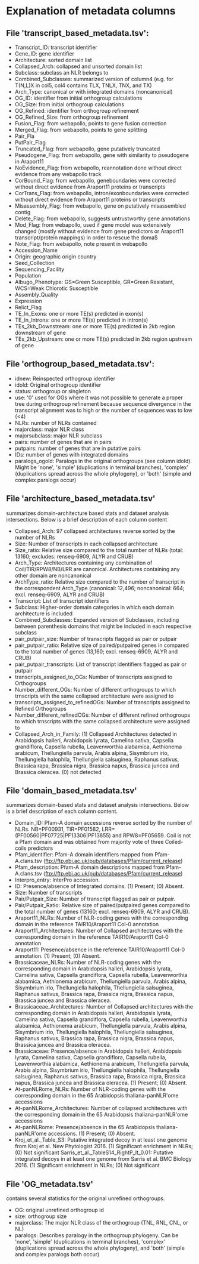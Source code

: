 # Explanation of metadata columns

## File 'transcript_based_metadata.tsv':
- Transcript_ID: transcript identifier
- Gene_ID: gene identifier
- Architecture: sorted domain list
- Collapsed_Arch: collapsed and unsorted domain list
- Subclass: subclass an NLR belongs to
- Combined_Subclasses: summarized version of column4 (e.g. for T(N,L)X in col5, col4 contains TLX, TNLX, TNX, and TX)
- Arch_Type: canonical or with integrated domains (noncanonical)
- OG_ID: identifier from initial orthogroup calculations
- OG_Size: from initial orthogroup calculations
- OG_Refined: identifier from orthogroup refinement
- OG_Refined_Size: from orthogroup refinement
- Fusion_Flag: from webapollo, points to gene fusion correction
- Merged_Flag: from webapollo, points to gene splitting
- Pair_Fla
- PutPair_Flag
- Truncated_Flag: from webapollo, gene putatively truncated
- Pseudogene_Flag: from webapollo, gene with similarity to pseudogene in Araport11
- NoEvidence_Flag: from webapollo, reannotation done without direct evidence from any webapollo track
- CorBound_Flag: from webapollo, geneboundaries were corrected without direct evidence from Araport11 proteins or transcripts
- CorTrans_Flag: from webapollo, intron/exonboundaries were corrected without direct evidence from Araport11 proteins or transcripts
- Misassembly_Flag: from webapollo, gene on putatively misassembled contig
- Delete_Flag: from webapollo, suggests untrustworthy gene annotations
- Mod_Flag: from webapollo, used if gene model was extensively changed (mostly without evidence from gene predictors or Araport11 transcript/protein mappings) in order to rescue the doma$
- Note_Flag: from webapollo, note present in webapollo
- Accession_Name
- Origin: geographic origin country
- Seed_Collection
- Sequencing_Facility
- Population
- Albugo_Phenotype: GS=Green Susceptible, GR=Green Resistant, WCS=Weak Chlorotic Susceptible
- Assembly_Quality
- Expression
- Relict_Flag
- TE_In_Exons: one or more TE(s) predicted in exon(s)
- TE_In_Introns: one or more TE(s) predicted in intron(s)
- TEs_2kb_Downstream: one or more TE(s) predicted in 2kb region downstream of gene
- TEs_2kb_Upstream: one or more TE(s) predicted in 2kb region upstream of gene

## File 'orthogroup_based_metadata.tsv':
- idnew: Reinspected orthogroup identifier
- idold: Original orthogroup identifier
- status: orthogroup or singleton
- use: '0' used for OGs where it was not possible to generate a proper tree during orthogroup refinement because sequence divergence in the transcript alignment was to high or the number of sequences was to low (<4)
- NLRs: number of NLRs contained
- majorclass: major NLR class
- majorsubclass: major NLR subclass
- pairs: number of genes that are in pairs
- putpairs: number of genes that are in putative pairs
- IDs: number of genes with integrated domains
- paralogs_ogold: Paralogs in the original orthogroups (see column idold). Might be 'none', 'simple' (duplications in terminal branches), 'complex' (duplications spread across the whole phylogeny), or 'both' (simple and complex paralogs occur)

## File 'architecture_based_metadata.tsv'
summarizes domain-architecture based stats and dataset analysis intersections. Below is a brief description of each column content

- Collapsed_Arch: 97 collapsed architectures reverse sorted by the number of NLRs
- Size: Number of transcripts in each collapsed architecture
- Size_ratio: Relative size compared to the total number of NLRs (total: 13160; excludes: renseq-6909, ALYR and CRUB)
- Arch_Type: Architectures containing any combination of Coil/TIR/RPW8/NB/LRR are canonical. Architectures containing any other domain are noncanonical
- ArchType_ratio: Relative size compared to the number of transcript in the correspondent Arch_Type (canonical: 12,496; noncanonical: 664; excl. renseq-6909, ALYR and CRUB)
- Transcript: List of transcript identifiers
- Subclass: Higher-order domain categories in which each domain architecture is included
- Combined_Subclasses: Expanded version of Subclasses, including between parenthesis domains that might be included in each respective subclass
- pair_putpair_size: Number of transcripts flagged as pair or putpair
- pair_putpair_ratio: Relative size of paired/putpaired genes in compared to the total number of genes (13,160; excl. renseq-6909, ALYR and CRUB)
- pair_putpair_transcripts: List of transcript identifiers flagged as pair or putpair
- transcripts_assigned_to_OGs: Number of transcripts assigned to Orthogroups
- Number_different_OGs: Number of different orthogroups to which trnscripts with the same collapsed architecture were assigned to
- transcripts_assigned_to_refinedOGs: Number of transcripts assigned to Refined Orthogroups
- Number_different_refinedOGs: Number of different refined orthogroups to which trnscripts with the same collapsed architecture were assigned to
- Collapsed_Arch_in_Family: (1) Collapsed Architectures detected in Arabidopsis halleri, Arabidopsis lyrata, Camelina sativa, Capsella grandiflora, Capsella rubella, Leavenworthia alabamica, Aethionema arabicum, Thellungiella parvula, Arabis alpina, Sisymbrium irio, Thellungiella halophila, Thellungiella salsuginea, Raphanus sativus, Brassica rapa, Brassica nigra, Brassica napus, Brassica juncea and Brassica oleracea. (0) not detected


## File 'domain_based_metadata.tsv'
summarizes domain-based stats and dataset analysis intersections\. Below is a brief description of each column content\.

- Domain_ID: Pfam-A domain accessions reverse sorted by the number of NLRs. NB=PF00931, TIR=PF01582, LRR=(PF00560|PF07725|PF13306|PF13855) and RPW8=PF05659. Coil is not a Pfam 
domain and was obtained from majority vote of three Coiled-coils predictors
- Pfam_identifier: Pfam-A domain identifiers mapped from Pfam-A.clans.tsv (ftp://ftp.ebi.ac.uk/pub/databases/Pfam/current_release)
- Pfam_description: Pfam-A domain descriptions mapped from Pfam-A.clans.tsv (ftp://ftp.ebi.ac.uk/pub/databases/Pfam/current_release)
- Interpro_entry: InterPro accession.
- ID: Presence/absence of Integrated domains. (1) Present; (0) Absent.
- Size: Number of transcripts
- Pair/Putpair_Size: Number of transcript flagged as pair or putpair.
- Pair/Putpair_Ratio: Relative size of paired/putpaired genes compared to the total number of genes (13160; excl. renseq-6909, ALYR and CRUB).
- Araport11_NLRs: Number of NLR-coding genes with the corresponding domain in the reference TAIR10/Araport11 Col-0 annotation
- Araport11_Architectures: Number of Collapsed architectures with the corresponding domain in the reference TAIR10/Araport11 Col-0 annotation
- Araport11: Presence/absence in the reference TAIR10/Araport11 Col-0 annotation. (1) Present; (0) Absent.
- Brassicaceae_NLRs: Number of NLR-coding genes with the corresponding domain in Arabidopsis halleri, Arabidopsis lyrata, Camelina sativa, Capsella grandiflora, Capsella 
rubella, Leavenworthia alabamica, Aethionema arabicum, Thellungiella parvula, Arabis alpina, Sisymbrium irio, Thellungiella halophila, Thellungiella salsuginea, Raphanus sativus, Brassica rapa, Brassica nigra, Brassica napus, Brassica juncea and Brassica oleracea.
- Brassicaceae_Architectures: Number of Collapsed architectures with the corresponding domain in Arabidopsis halleri, Arabidopsis lyrata, Camelina sativa, Capsella grandiflora, Capsella rubella, Leavenworthia alabamica, Aethionema arabicum, Thellungiella parvula, Arabis alpina, Sisymbrium irio, Thellungiella halophila, Thellungiella salsuginea, Raphanus sativus, Brassica rapa, Brassica nigra, Brassica napus, Brassica juncea and Brassica oleracea.
- Brassicaceae: Presence/absence in Arabidopsis halleri, Arabidopsis lyrata, Camelina sativa, Capsella grandiflora, Capsella rubella, Leavenworthia alabamica, Aethionema arabicum, Thellungiella parvula, Arabis alpina, Sisymbrium irio, Thellungiella halophila, Thellungiella salsuginea, Raphanus sativus, Brassica rapa, Brassica nigra, Brassica napus, Brassica juncea and Brassica oleracea. (1) Present; (0) Absent.
- At-panNLRome_NLRs: Number of NLR-coding genes with the corresponding domain in the 65 Arabidopsis thaliana-panNLR'ome accessions
- At-panNLRome_Architectures: Number of collapsed architectures with the corresponding domain in the 65 Arabidopsis thaliana-panNLR'ome accessions
- At-panNLRome: Presence/absence in the 65 Arabidopsis thaliana-panNLR'ome accessions. (1) Present; (0) Absent.
- Kroj_et_al._Table_S3: Putative integrated decoy in at least one genome from Kroj et al. New Phytologist 2016. (1) Significant enrichment in NLRs; (0) Not significant
Sarris_et_al._TableS14_RightP_lt_0.01: Putative integrated decoys in at least one genome from Sarris et al. BMC Biology 2016. (1) Significant enrichment in NLRs; (0) Not significant

## File 'OG_metadata.tsv'
contains several statistics for the original unrefined orthogroups\.

- OG: original unrefined orthogroup id
- size: orthogroup size
- majorclass: The major NLR class of the orthogroup (TNL, RNL, CNL, or NL)
- paralogs: Describes paralogy in the orthogroup phylogeny. Can be 'none', 'simple' (duplications in terminal branches), 'complex' (duplications spread across the whole phylogeny), and 'both' (simple and complex paralogs both occur)

